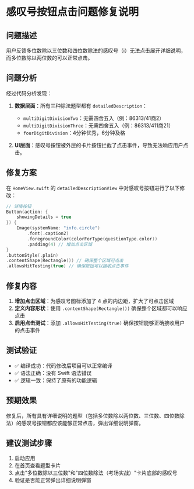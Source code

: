 # 感叹号按钮点击问题修复说明

## 问题描述
用户反馈多位数除以三位数和四位数除法的感叹号（ℹ️）无法点击展开详细说明，而多位数除以两位数的可以正常点击。

## 问题分析
经过代码分析发现：

1. **数据层面**：所有三种除法题型都有 `detailedDescription`：
   - `multiDigitDivisionTwo`：无需四舍五入（例：86313/41商2）
   - `multiDigitDivisionThree`：无需四舍五入（例：86313/411商21）
   - `fourDigitDivision`：4分钟优秀，6分钟及格

2. **UI层面**：感叹号按钮被外层的卡片按钮拦截了点击事件，导致无法响应用户点击。

## 修复方案
在 `HomeView.swift` 的 `detailedDescriptionView` 中对感叹号按钮进行了以下修改：

```swift
// 详情按钮
Button(action: {
    showingDetails = true
}) {
    Image(systemName: "info.circle")
        .font(.caption2)
        .foregroundColor(colorForType(questionType.color))
        .padding(4) // 增加点击区域
}
.buttonStyle(.plain)
.contentShape(Rectangle()) // 确保整个区域可点击
.allowsHitTesting(true) // 确保按钮可以接收点击事件
```

## 修复内容
1. **增加点击区域**：为感叹号图标添加了 4 点的内边距，扩大了可点击区域
2. **定义内容形状**：使用 `.contentShape(Rectangle())` 确保整个区域都可以响应点击
3. **启用点击测试**：添加 `.allowsHitTesting(true)` 确保按钮能够正确接收用户的点击事件

## 测试验证
- ✅ 编译成功：代码修改后项目可以正常编译
- ✅ 语法正确：没有 Swift 语法错误
- ✅ 逻辑一致：保持了原有的功能逻辑

## 预期效果
修复后，所有具有详细说明的题型（包括多位数除以两位数、三位数、四位数除法）的感叹号按钮都应该能够正常点击，弹出详细说明弹窗。

## 建议测试步骤
1. 启动应用
2. 在首页查看题型卡片
3. 点击"多位数除以三位数"和"四位数除法（考场实战）"卡片底部的感叹号
4. 验证是否能正常弹出详细说明弹窗
